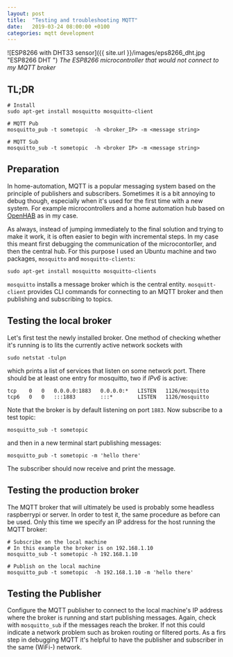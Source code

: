 ```yaml
---
layout: post
title:  "Testing and troubleshooting MQTT"
date:   2019-03-24 08:00:00 +0100
categories: mqtt development
---
```


![ESP8266 with DHT33 sensor]({{ site.url }}/images/eps8266_dht.jpg "ESP8266 DHT ")
*The ESP8266 microcontroller that would not connect to my MQTT broker*

## TL;DR
```shell
# Install
sudo apt-get install mosquitto mosquitto-client

# MQTT Pub
mosquitto_pub -t sometopic  -h <broker_IP> -m <message string>

# MQTT Sub
mosquitto_sub -t sometopic  -h <broker IP> -m <message string>
```

## Preparation
In home-automation, MQTT is a popular messaging system based on the principle of publishers and subscribers. Sometimes it is a bit annoying to debug though, especially when it's used for the first time with a new system. For example microcontrollers and a home automation hub based on [OpenHAB](https://www.openhab.org) as in my case.

As always, instead of jumping immediately to the final solution and trying to make it work, it is often easier to begin with incremental steps. In my case this meant first debugging the communication of the microcontorller, and then the central hub. For this purpose I used an Ubuntu machine and two packages, `mosquitto` and `mosquitto-clients`:

```
sudo apt-get install mosquitto mosquitto-clients
```

`mosquitto` installs a message broker which is the central entity. `mosquitt-client` provides CLI commands for connecting to an MQTT broker and then publishing and subscribing to topics.

## Testing the local broker
Let's first test the newly installed broker. One method of checking whether it's running is to lits the currently active network sockets with

`sudo netstat -tulpn`

which prints a list of services that listen on some network port. There should be at least one entry for mosquitto, two if *IPv6* is active:
```
tcp    0   0   0.0.0.0:1883   0.0.0.0:*   LISTEN   1126/mosquitto
tcp6   0   0   :::1883        :::*        LISTEN   1126/mosquitto
```

Note that the broker is by default listening on port `1883`. Now subscribe to a test topic:

```
mosquitto_sub -t sometopic
```

and then in a new terminal start publishing messages:

```
mosquitto_pub -t sometopic -m 'hello there'
```

The subscriber should now receive and print the message.

## Testing the production broker
The MQTT broker that will ultimately be used is probably some headless raspberrypi or server. In order to test it, the same procedure as before can be used. Only this time we specify an IP address for the host running the MQTT broker:

```shell
# Subscribe on the local machine
# In this example the broker is on 192.168.1.10
mosquitto_sub -t sometopic -h 192.168.1.10

# Publish on the local machine
mosquitto_pub -t sometopic  -h 192.168.1.10 -m 'hello there'
```

## Testing the Publisher
Configure the MQTT publisher to connect to the local machine's IP address where the broker is running and start publishing messages. Again, check with `mosquitto_sub` if the messages reach the broker. If not this could indicate a network problem such as broken routing or filtered ports. As a firs step in debugging MQTT it's helpful to have the publisher and subscriber in the same (WiFi-) network.